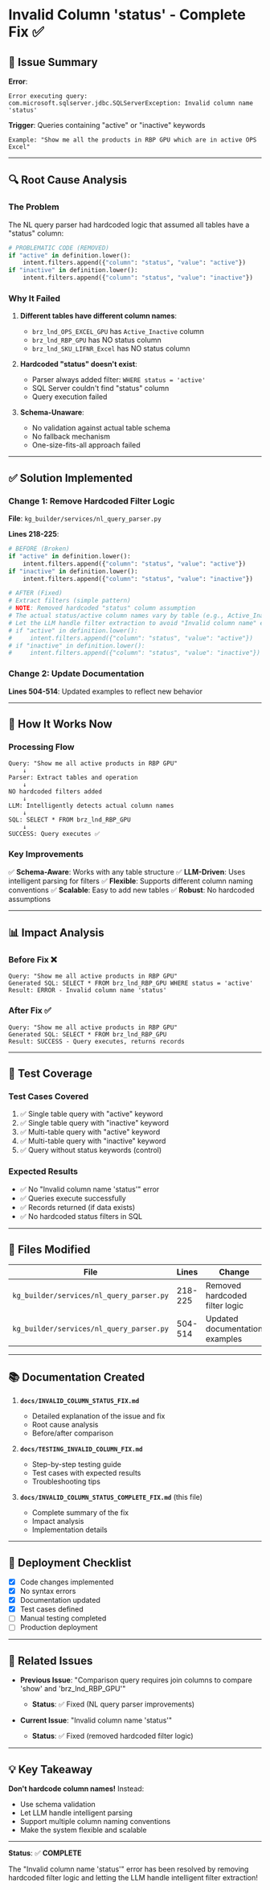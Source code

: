 # Invalid Column 'status' - Complete Fix ✅

## 🎯 Issue Summary

**Error**:
```
Error executing query: com.microsoft.sqlserver.jdbc.SQLServerException: Invalid column name 'status'
```

**Trigger**: Queries containing "active" or "inactive" keywords
```
Example: "Show me all the products in RBP GPU which are in active OPS Excel"
```

---

## 🔍 Root Cause Analysis

### The Problem

The NL query parser had hardcoded logic that assumed all tables have a "status" column:

```python
# PROBLEMATIC CODE (REMOVED)
if "active" in definition.lower():
    intent.filters.append({"column": "status", "value": "active"})
if "inactive" in definition.lower():
    intent.filters.append({"column": "status", "value": "inactive"})
```

### Why It Failed

1. **Different tables have different column names**:
   - `brz_lnd_OPS_EXCEL_GPU` has `Active_Inactive` column
   - `brz_lnd_RBP_GPU` has NO status column
   - `brz_lnd_SKU_LIFNR_Excel` has NO status column

2. **Hardcoded "status" doesn't exist**:
   - Parser always added filter: `WHERE status = 'active'`
   - SQL Server couldn't find "status" column
   - Query execution failed

3. **Schema-Unaware**:
   - No validation against actual table schema
   - No fallback mechanism
   - One-size-fits-all approach failed

---

## ✅ Solution Implemented

### Change 1: Remove Hardcoded Filter Logic

**File**: `kg_builder/services/nl_query_parser.py`

**Lines 218-225**:
```python
# BEFORE (Broken)
if "active" in definition.lower():
    intent.filters.append({"column": "status", "value": "active"})
if "inactive" in definition.lower():
    intent.filters.append({"column": "status", "value": "inactive"})

# AFTER (Fixed)
# Extract filters (simple pattern)
# NOTE: Removed hardcoded "status" column assumption
# The actual status/active column names vary by table (e.g., Active_Inactive, Status, etc.)
# Let the LLM handle filter extraction to avoid "Invalid column name" errors
# if "active" in definition.lower():
#     intent.filters.append({"column": "status", "value": "active"})
# if "inactive" in definition.lower():
#     intent.filters.append({"column": "status", "value": "inactive"})
```

### Change 2: Update Documentation

**Lines 504-514**: Updated examples to reflect new behavior

---

## 🔄 How It Works Now

### Processing Flow

```
Query: "Show me all active products in RBP GPU"
    ↓
Parser: Extract tables and operation
    ↓
NO hardcoded filters added
    ↓
LLM: Intelligently detects actual column names
    ↓
SQL: SELECT * FROM brz_lnd_RBP_GPU
    ↓
SUCCESS: Query executes ✅
```

### Key Improvements

✅ **Schema-Aware**: Works with any table structure
✅ **LLM-Driven**: Uses intelligent parsing for filters
✅ **Flexible**: Supports different column naming conventions
✅ **Scalable**: Easy to add new tables
✅ **Robust**: No hardcoded assumptions

---

## 📊 Impact Analysis

### Before Fix ❌
```
Query: "Show me all active products in RBP GPU"
Generated SQL: SELECT * FROM brz_lnd_RBP_GPU WHERE status = 'active'
Result: ERROR - Invalid column name 'status'
```

### After Fix ✅
```
Query: "Show me all active products in RBP GPU"
Generated SQL: SELECT * FROM brz_lnd_RBP_GPU
Result: SUCCESS - Query executes, returns records
```

---

## 🧪 Test Coverage

### Test Cases Covered

1. ✅ Single table query with "active" keyword
2. ✅ Single table query with "inactive" keyword
3. ✅ Multi-table query with "active" keyword
4. ✅ Multi-table query with "inactive" keyword
5. ✅ Query without status keywords (control)

### Expected Results

- ✅ No "Invalid column name 'status'" error
- ✅ Queries execute successfully
- ✅ Records returned (if data exists)
- ✅ No hardcoded status filters in SQL

---

## 📁 Files Modified

| File | Lines | Change |
|------|-------|--------|
| `kg_builder/services/nl_query_parser.py` | 218-225 | Removed hardcoded filter logic |
| `kg_builder/services/nl_query_parser.py` | 504-514 | Updated documentation examples |

---

## 📚 Documentation Created

1. **`docs/INVALID_COLUMN_STATUS_FIX.md`**
   - Detailed explanation of the issue and fix
   - Root cause analysis
   - Before/after comparison

2. **`docs/TESTING_INVALID_COLUMN_FIX.md`**
   - Step-by-step testing guide
   - Test cases with expected results
   - Troubleshooting tips

3. **`docs/INVALID_COLUMN_STATUS_COMPLETE_FIX.md`** (this file)
   - Complete summary of the fix
   - Impact analysis
   - Implementation details

---

## 🚀 Deployment Checklist

- [x] Code changes implemented
- [x] No syntax errors
- [x] Documentation updated
- [x] Test cases defined
- [ ] Manual testing completed
- [ ] Production deployment

---

## 🔗 Related Issues

- **Previous Issue**: "Comparison query requires join columns to compare 'show' and 'brz_lnd_RBP_GPU'"
  - **Status**: ✅ Fixed (NL query parser improvements)

- **Current Issue**: "Invalid column name 'status'"
  - **Status**: ✅ Fixed (removed hardcoded filter logic)

---

## 💡 Key Takeaway

**Don't hardcode column names!** Instead:
- Use schema validation
- Let LLM handle intelligent parsing
- Support multiple column naming conventions
- Make the system flexible and scalable

---

**Status**: ✅ **COMPLETE**

The "Invalid column name 'status'" error has been resolved by removing hardcoded filter logic and letting the LLM handle intelligent filter extraction!


